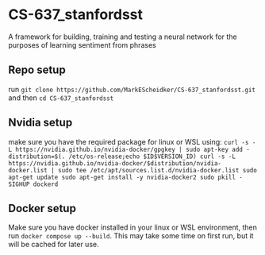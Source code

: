 # CS-637_stanfordsst
A framework for building, training and testing a neural network for the purposes of learning sentiment from phrases

## Repo setup
run `git clone https://github.com/MarkEScheidker/CS-637_stanfordsst.git` and then `cd CS-637_stanfordsst`

## Nvidia setup
make sure you have the required package for linux or WSL using: 
`curl -s -L https://nvidia.github.io/nvidia-docker/gpgkey | sudo apt-key add -
distribution=$(. /etc/os-release;echo $ID$VERSION_ID)
curl -s -L https://nvidia.github.io/nvidia-docker/$distribution/nvidia-docker.list | sudo tee /etc/apt/sources.list.d/nvidia-docker.list
sudo apt-get update
sudo apt-get install -y nvidia-docker2
sudo pkill -SIGHUP dockerd`

## Docker setup
Make sure you have docker installed in your linux or WSL environment, then run `docker compose up --build`. This may take some time on first run, but it will be cached for later use.

## 
